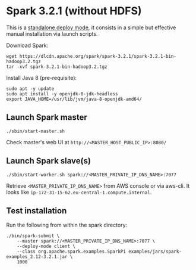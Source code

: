 # Spark 3.2.1 (without HDFS)

This is a [standalone deploy mode](https://spark.apache.org/docs/latest/spark-standalone.html
), it consists in a simple but effective manual installation via launch scripts.


Download Spark:

```
wget https://dlcdn.apache.org/spark/spark-3.2.1/spark-3.2.1-bin-hadoop3.2.tgz
tar -xvf spark-3.2.1-bin-hadoop3.2.tgz
```

Install Java 8 (pre-requisite):

```
sudo apt -y update
sudo apt install -y openjdk-8-jdk-headless
export JAVA_HOME=/usr/lib/jvm/java-8-openjdk-amd64/
```

## Launch Spark master

```
./sbin/start-master.sh
```

Check master's web UI at `http://<MASTER_HOST_PUBLIC_IP>:8080/`

## Launch Spark slave(s)

```
./sbin/start-worker.sh spark://<MASTER_PRIVATE_IP_DNS_NAME>:7077
```

Retrieve `<MASTER_PRIVATE_IP_DNS_NAME>` from AWS console or via aws-cli. It looks like `ip-172-31-15-62.eu-central-1.compute.internal`.

## Test installation

Run the following from within the spark directory:

```
./bin/spark-submit \
    --master spark://<MASTER_PRIVATE_IP_DNS_NAME>:7077 \
    --deploy-mode client \
    --class org.apache.spark.examples.SparkPi examples/jars/spark-examples_2.12-3.2.1.jar \
    1000
```